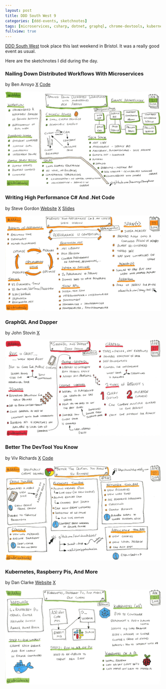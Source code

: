 ```yaml
---
layout: post
title: DDD South West 9
categories: [ddd-events, sketchnotes]
tags: [microservices, csharp, dotnet, graphql, chrome-devtools, kubernetes, raspberry-pi]
fullview: true
---
```


[DDD South West](https://www.dddsouthwest.com) took place this last weekend in Bristol. It was a really good event as usual.

Here are the sketchnotes I did during the day.


### Nailing Down Distributed Workflows With Microservices
by Ben Arroyo
<i class="fa fa-x-twitter fa-lg"></i> [X](https://x.com/benjaminarroyo)
<i class="fa fa-file-code-o fa-lg"></i> [Code](https://github.com/benarroyo/ChickenPower)

[![Nailing Down Distributed Workflows With Microservices by Ben Arroyo][1]][1]


### Writing High Performance C# And .Net Code
by Steve Gordon
<i class="fa fa-globe fa-lg"></i> [Website](https://www.stevejgordon.co.uk)
<i class="fa fa-x-twitter fa-lg"></i> [X](https://x.com/stevejgordon)
<i class="fa fa-slideshare fa-lg"></i> [Slides](https://speakerdeck.com/stevejgordon/turbocharged-writing-high-performance-c-number-and-net-code-60-mins)

[![Writing High Performance C# And .Net Code by Steve Gordon][2]][2]


### GraphQL And Dapper
by John Stovin
<i class="fa fa-x-twitter fa-lg"></i> [X](https://x.com/johnstovin)

[![GraphQL And Dapper by John Stovin][3]][3]


### Better The DevTool You Know
by Viv Richards
<i class="fa fa-x-twitter fa-lg"></i> [X](https://x.com/11vlr)
<i class="fa fa-file-code-o fa-lg"></i> [Code](https://github.com/vivrichards600/sweet-shop)

[![Better The DevTool You Know by Viv Richards][4]][4]

### Kubernetes, Raspberry Pis, And More
by Dan Clarke
<i class="fa fa-globe fa-lg"></i> [Website](https://www.danclarke.com)
<i class="fa fa-x-twitter fa-lg"></i> [X](https://x.com/dracan)

[![Kubernetes, Raspberry Pis, And More by Dan Clarke][5]][5]


  [1]: /assets/media/images/2019/04/nailing-down-distributed-workflows-with-microservices-ben-arroyo.jpg#img-sketchnote
  [2]: /assets/media/images/2019/04/writing-high-performance-csharp-and-dotnet-code-steve-gordon.jpg#img-sketchnote
  [3]: /assets/media/images/2019/04/graphql-and-dapper-john-stovin.jpg#img-sketchnote
  [4]: /assets/media/images/2019/04/better-the-devtool-you-know-viv-richards.jpg#img-sketchnote
  [5]: /assets/media/images/2019/04/kubernetes-raspberry-pis-and-more-dan-clarke.jpg#img-sketchnote
